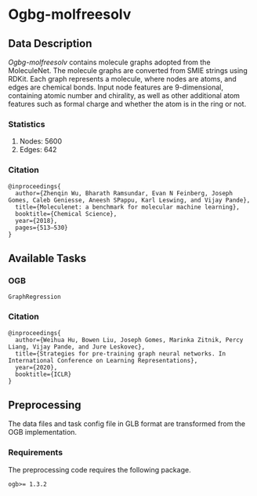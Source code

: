 # Ogbg-molfreesolv
## Data Description

*Ogbg-molfreesolv* contains molecule graphs adopted from the MoleculeNet. The molecule graphs are converted from SMIE strings using RDKit. Each graph represents a molecule, where nodes are atoms, and edges are chemical bonds. Input node features are 9-dimensional, containing atomic number and chirality, as well as other additional atom features such as formal charge and whether the atom is in the ring or not.

### Statistics
1. Nodes: 5600
2. Edges: 642

### Citation
```
@inproceedings{
  author={Zhenqin Wu, Bharath Ramsundar, Evan N Feinberg, Joseph Gomes, Caleb Geniesse, Aneesh SPappu, Karl Leswing, and Vijay Pande}, 
  title={Moleculenet: a benchmark for molecular machine learning},
  booktitle={Chemical Science},
  year={2018},
  pages={513–530}
}
```

## Available Tasks
### OGB
`GraphRegression`

### Citation
``` 
@inproceedings{
  author={Weihua Hu, Bowen Liu, Joseph Gomes, Marinka Zitnik, Percy Liang, Vijay Pande, and Jure Leskovec},
  title={Strategies for pre-training graph neural networks. In International Conference on Learning Representations},
  year={2020},
  booktitle={ICLR}
}
```

## Preprocessing
The data files and task config file in GLB format are transformed from the OGB implementation. 

### Requirements
The preprocessing code requires the following package.

```
ogb>= 1.3.2
```
